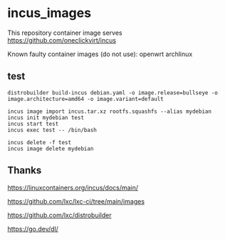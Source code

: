 # incus_images

This repository container image serves https://github.com/oneclickvirt/incus

Known faulty container images (do not use): openwrt archlinux

## test

```
distrobuilder build-incus debian.yaml -o image.release=bullseye -o image.architecture=amd64 -o image.variant=default
```

```
incus image import incus.tar.xz rootfs.squashfs --alias mydebian
incus init mydebian test
incus start test
incus exec test -- /bin/bash
```

```
incus delete -f test
incus image delete mydebian
```

## Thanks

https://linuxcontainers.org/incus/docs/main/

https://github.com/lxc/lxc-ci/tree/main/images

https://github.com/lxc/distrobuilder

https://go.dev/dl/
